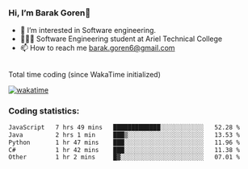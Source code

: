 ###  Hi, I’m Barak Goren👋
- 👀 I’m interested in Software engineering.
- 👨🏼‍🎓 Software Engineering student at Ariel Technical College
- 📫 How to reach me barak.goren6@gmail.com
##
Total time coding (since WakaTime initialized)

[![wakatime](https://wakatime.com/badge/user/5cc5ec80-a806-4ca2-a704-db29274e48cd.svg)](https://wakatime.com/@5cc5ec80-a806-4ca2-a704-db29274e48cd)

   
### Coding statistics:

<!--START_SECTION:waka-->

```txt
JavaScript   7 hrs 49 mins   █████████████░░░░░░░░░░░░   52.28 %
Java         2 hrs 1 min     ███▒░░░░░░░░░░░░░░░░░░░░░   13.53 %
Python       1 hr 47 mins    ███░░░░░░░░░░░░░░░░░░░░░░   11.96 %
C#           1 hr 42 mins    ███░░░░░░░░░░░░░░░░░░░░░░   11.38 %
Other        1 hr 2 mins     █▓░░░░░░░░░░░░░░░░░░░░░░░   07.01 %
```

<!--END_SECTION:waka-->

<!---
barakgoren/barakgoren is a ✨ special ✨ repository because its `README.md` (this file) appears on your GitHub profile.
You can click the Preview link to take a look at your changes.
--->
